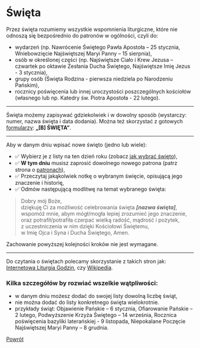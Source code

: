 # Święta
Przez święta rozumiemy wszystkie wspomnienia liturgiczne, które nie odnoszą się bezpośrednio do patronów w ogólności, czyli do:
- wydarzeń (np. Nawrócenie Świętego Pawła Apostoła – 25 stycznia, Wniebowzięcie Najświętszej Maryi Panny – 15 sierpnia),
- osób w określonej części (np. Najświętsze Ciało i Krew Jezusa – czwartek po oktawie Zesłania Ducha Świętego, Najświętsze Imię Jezus - 3 stycznia),
- grupy osób (Święta Rodzina - pierwsza niedziela po Narodzeniu Pańskim),
- rocznicy poświęcenia lub innej uroczystości poszczególnych kościołów (własnego lub np. Katedry św. Piotra Apostoła - 22 lutego).

---
Święta możemy zapisywać gdziekolwiek i w dowolny sposób (wystarczy: numer, nazwa święta i data dodania). Można też skorzystać z gotowych [formularzy](wszystkie_materialy_do_pobrania.md): **„[B] ŚWIĘTA”**.

---
Aby w danym dniu wpisać nowe święto (jedno lub wiele):
- ✅ Wybierz je z listy na ten dzień roku (zobacz [jak wybrać święto](jak_wybrac_patrona_tytul_patrona_lub_swieto.md)),
- ✅ **W tym dniu** musisz zaprosić dowolnego nowego patrona (patrz strona o [patronach](patroni.md)),
- ✅ Przeczytaj jakąkolwiek notkę o wybranym święcie, opisującą jego znaczenie i historię,
- ✅ Odmów następującą modlitwę na temat wybranego święta:

> Dobry mój Boże,  
> dziękuję Ci za możliwość celebrowania święta **_[nazwa święta]_**,  
> wspomóż mnie, abym mógł/mogła lepiej zrozumieć jego znaczenie,  
> oraz potrafił/potrafiła czerpać wielką radość, mądrość i pożytek,  
> z uczestniczenia w nim dzięki Kościołowi Świętemu,  
> w Imię Ojca i Syna i Ducha Świętego, Amen.

Zachowanie powyższej kolejności kroków nie jest wymagane.

---
Do czytania o świętach polecamy skorzystanie z takich stron jak: [Internetowa Liturgia Godzin](https://brewiarz.pl/czytelnia/swieci/index.php3), czy [Wikipedia](https://pl.wikipedia.org/wiki/%C5%9Awi%C4%99ta_katolickie_w_Polsce).

### Kilka szczegółów by rozwiać wszelkie wątpliwości:
- w danym dniu możesz dodać do swojej listy dowolną liczbę świąt,
- nie można dodać do listy konkretnego święta wielokrotnie.
- przykłady świąt: Objawienie Pańskie – 6 stycznia, Ofiarowanie Pańskie – 2 lutego, Podwyższenie Krzyża Świętego – 14 września, Rocznica poświęcenia bazyliki laterańskiej - 9 listopada, Niepokalane Poczęcie Najświętszej Maryi Panny – 8 grudnia.

[Powrót](index.md)
